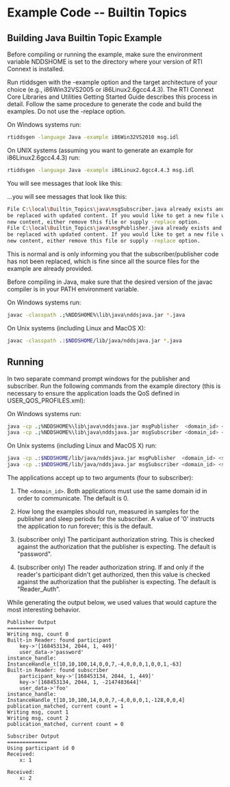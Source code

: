 # Example Code -- Builtin Topics

## Building Java Builtin Topic Example

Before compiling or running the example, make sure the environment variable
NDDSHOME is set to the directory where your version of RTI Connext is installed.

Run rtiddsgen with the -example option and the target architecture of your
choice (e.g., i86Win32VS2005 or i86Linux2.6gcc4.4.3). The RTI Connext Core
Libraries and Utilities Getting Started Guide describes this process in detail.
Follow the same procedure to generate the code and build the examples. Do not
use the -replace option.

On Windows systems run:

```sh
rtiddsgen -language Java -example i86Win32VS2010 msg.idl
```

On UNIX systems (assuming you want to generate an example for
i86Linux2.6gcc4.4.3) run:

```sh
rtiddsgen -language Java -example i86Linux2.6gcc4.4.3 msg.idl
```

You will see messages that look like this:

...you will see messages that look like this:

```sh
File C:\local\Builtin_Topics\java\msgSubscriber.java already exists and will not
be replaced with updated content. If you would like to get a new file with the
new content, either remove this file or supply -replace option.
File C:\local\Builtin_Topics\java\msgPublisher.java already exists and will not
be replaced with updated content. If you would like to get a new file with the
new content, either remove this file or supply -replace option.
```

This is normal and is only informing you that the subscriber/publisher code has
not been replaced, which is fine since all the source files for the example are
already provided.


Before compiling in Java, make sure that the desired version of the javac
compiler is in your PATH environment variable.

On Windows systems run:

```sh
javac -classpath .;%NDDSHOME%\lib\java\nddsjava.jar *.java
```

On Unix systems (including Linux and MacOS X):

```sh
javac -classpath .:$NDDSHOME/lib/java/nddsjava.jar *.java
```

## Running

In two separate command prompt windows for the publisher and subscriber.
Run the following commands from the example directory (this is necessary to
ensure the application loads the QoS defined in USER_QOS_PROFILES.xml):

On Windows systems run:

```sh
java -cp .;%NDDSHOME%\lib\java\nddsjava.jar msgPublisher  <domain_id> <samples_to_send>
java -cp .;%NDDSHOME%\lib\java\nddsjava.jar msgSubscriber <domain_id> <sleep_periods> <participant_auth> <reader_auth>
```

On Unix systems (including Linux and MacOS X) run:

```sh
java -cp .:$NDDSHOME/lib/java/nddsjava.jar msgPublisher  <domain_id> <samples_to_send>
java -cp .:$NDDSHOME/lib/java/nddsjava.jar msgSubscriber <domain_id> <sleep_periods> <participant_auth> <reader_auth>
```

The applications accept up to two arguments (four to subscriber):

1.  The `<domain_id>`. Both applications must use the same domain id in order
    to communicate. The default is 0.

2.  How long the examples should run, measured in samples for the publisher
    and sleep periods for the subscriber. A value of '0' instructs the
    application to run forever; this is the default.

3.  (subscriber only) The participant authorization string. This is checked
    against the authorization that the publisher is expecting. The default is
    "password".

4.  (subscriber only) The reader authorization string. If and only if the
    reader's participant didn't get authorized, then this value is checked
    against the authorization that the publisher is expecting. The default is
    "Reader_Auth".

While generating the output below, we used values that would capture the most
interesting behavior.

```
Publisher Output
============
Writing msg, count 0
Built-in Reader: found participant
	key->'[168453134, 2044, 1, 449]'
	user_data->'password'
instance_handle: InstanceHandle_t[10,10,100,14,0,0,7,-4,0,0,0,1,0,0,1,-63]
Built-in Reader: found subscriber
	participant_key->'[168453134, 2044, 1, 449]'
	key->'[168453134, 2044, 1, -2147483644]'
	user_data->'foo'
instance_handle: InstanceHandle_t[10,10,100,14,0,0,7,-4,0,0,0,1,-128,0,0,4]
publication_matched, current count = 1
Writing msg, count 1
Writing msg, count 2
publication_matched, current count = 0

Subscriber Output
=============
Using participant id 0
Received:
    x: 1

Received:
    x: 2
```
